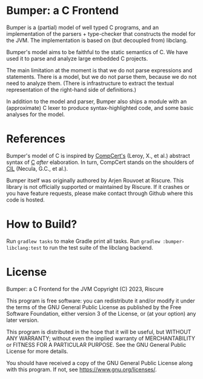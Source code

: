 Bumper: a C Frontend
====================

Bumper is a (partial) model of well typed C programs, and an implementation
of the parsers + type-checker that constructs the model for the JVM. 
The implementation is based on (but decoupled from) libclang.

Bumper's model aims to be faithful to the static semantics of C. 
We have used it to parse and analyze large embedded C projects.

The main limitation at the moment is that we do not parse expressions and
statements. There is a model, but we do not parse them, because we do not need to analyze them.
(There is infrastructure to extract the textual representation of the right-hand side of definitions.)

In addition to the model and parser, Bumper also ships a module with an (approximate) C lexer to
produce syntax-highlighted code, and some basic analyses for the model.

References
==========

Bumper's model of C is inspired by [CompCert's](https://github.com/AbsInt/CompCert) (Leroy, X., et al.)
abstract syntax of [C](https://github.com/AbsInt/CompCert/blob/master/cparser/C.mli) _after_ elaboration. 
In turn, CompCert stands on the shoulders of [CIL](http://people.eecs.berkeley.edu/~necula/cil/) (Necula, G.C., et al.).

Bumper itself was originally authored by Arjen Rouvoet at Riscure.
This library is not officially supported or maintained by Riscure. 
If it crashes or you have feature requests, please make contact through 
Github where this code is hosted.

How to Build?
=============

Run `gradlew tasks` to make Gradle print all tasks.
Run `gradlew :bumper-libclang:test` to run the test suite of the libclang backend.

License
=======

Bumper: a C Frontend for the JVM
Copyright (C) 2023, Riscure

This program is free software: you can redistribute it and/or modify
it under the terms of the GNU General Public License as published by
the Free Software Foundation, either version 3 of the License, or
(at your option) any later version.

This program is distributed in the hope that it will be useful,
but WITHOUT ANY WARRANTY; without even the implied warranty of
MERCHANTABILITY or FITNESS FOR A PARTICULAR PURPOSE.  See the
GNU General Public License for more details.

You should have received a copy of the GNU General Public License
along with this program.  If not, see <https://www.gnu.org/licenses/>.
